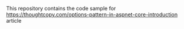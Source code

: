 This repository contains the code sample for https://thoughtcopy.com/options-pattern-in-aspnet-core-introduction article
